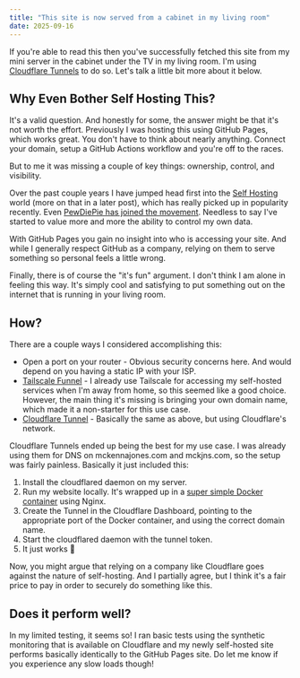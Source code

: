 ```yaml
---
title: "This site is now served from a cabinet in my living room"
date: 2025-09-16
---
```


If you're able to read this then you've successfully fetched this site from my mini server in the cabinet under the TV in my living room. I'm using [Cloudflare Tunnels](https://developers.cloudflare.com/cloudflare-one/connections/connect-networks/) to do so. Let's talk a little bit more about it below.

## Why Even Bother Self Hosting This?

It's a valid question. And honestly for some, the answer might be that it's not worth the effort. Previously I was hosting this using GitHub Pages, which works great. You don't have to think about nearly anything. Connect your domain, setup a GitHub Actions workflow and you're off to the races.

But to me it was missing a couple of key things: ownership, control, and visibility. 

Over the past couple years I have jumped head first into the [Self Hosting](https://en.wikipedia.org/wiki/Self-hosting_(web_services)) world (more on that in a later post), which has really picked up in popularity recently. Even [PewDiePie has joined the movement](https://youtu.be/u_Lxkt50xOg?feature=shared). Needless to say I've started to value more and more the ability to control my own data.

With GitHub Pages you gain no insight into who is accessing your site. And while I generally respect GitHub as a company, relying on them to serve something so personal feels a little wrong.

Finally, there is of course the "it's fun" argument. I don't think I am alone in feeling this way. It's simply cool and satisfying to put something out on the internet that is running in your living room.

## How?

There are a couple ways I considered accomplishing this:
- Open a port on your router - Obvious security concerns here. And would depend on you having a static IP with your ISP.
- [Tailscale Funnel](https://tailscale.com/kb/1223/funnel) - I already use Tailscale for accessing my self-hosted services when I'm away from home, so this seemed like a good choice. However, the main thing it's missing is bringing your own domain name, which made it a non-starter for this use case.
- [Cloudflare Tunnel](https://developers.cloudflare.com/cloudflare-one/connections/connect-networks/) - Basically the same as above, but using Cloudflare's network.

Cloudflare Tunnels ended up being the best for my use case. I was already using them for DNS on mckennajones.com and mckjns.com, so the setup was fairly painless. Basically it just included this:
1. Install the cloudflared daemon on my server.
2. Run my website locally. It's wrapped up in a [super simple Docker container](https://github.com/mckennajones/mckennajones.github.io/blob/main/Dockerfile) using Nginx.
3. Create the Tunnel in the Cloudflare Dashboard, pointing to the appropriate port of the Docker container, and using the correct domain name.
4. Start the cloudflared daemon with the tunnel token.
5. It just works 🎉

Now, you might argue that relying on a company like Cloudflare goes against the nature of self-hosting. And I partially agree, but I think it's a fair price to pay in order to securely do something like this.

## Does it perform well?

In my limited testing, it seems so! I ran basic tests using the synthetic monitoring that is available on Cloudflare and my newly self-hosted site performs basically identically to the GitHub Pages site. Do let me know if you experience any slow loads though!